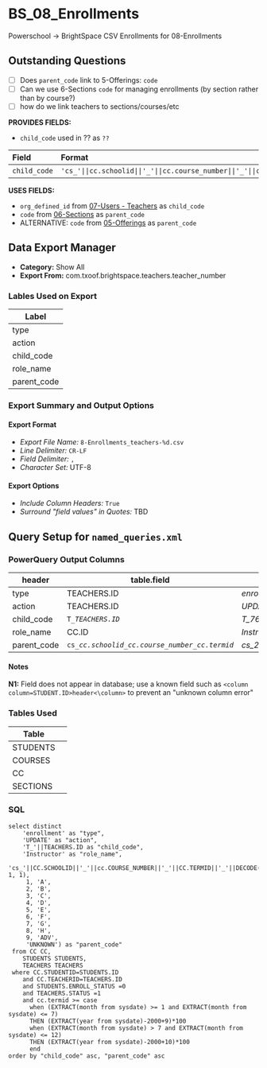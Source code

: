 # BS_08_Enrollments

Powerschool &rarr; BrightSpace CSV Enrollments for 08-Enrollments

## Outstanding Questions
- [ ] Does `parent_code` link to 5-Offerings: `code`
- [ ] Can we use 6-Sections `code` for managing enrollments (by section rather than by course?)
- [ ] how do we link teachers to sections/courses/etc

**PROVIDES FIELDS:**

- `child_code` used in ?? as `??` 

|Field |Format |example |
|:-|:-|:-|
|`child_code`| `'cs_'\|\|cc.schoolid\|\|'_'\|\|cc.course_number\|\|'_'\|\|cc.TermID` | cs_2_C5A_3100

**USES FIELDS:**

- `org_defined_id` from [07-Users - Teachers](../BS_07_Users_Teachers/7-Users_teachers_README.md) as `child_code`
- `code` from [06-Sections](../BS_06_Sections/6-Sections_README.md) as `parent_code`
- ALTERNATIVE: `code` from [05-Offerings](../BS_05_Offerings/README.md) as `parent_code`


## Data Export Manager

- **Category:** Show All
- **Export From:**  com.txoof.brightspace.teachers.teacher_number

### Lables Used on Export

| Label |
|-|
|type|
|action|
|child_code|
|role_name|
|parent_code|

### Export Summary and Output Options

#### Export Format

- *Export File Name:* `8-Enrollments_teachers-%d.csv`
- *Line Delimiter:* `CR-LF`
- *Field Delimiter:* `,`
- *Character Set:* UTF-8

#### Export Options

- *Include Column Headers:* `True`
- *Surround "field values" in Quotes:* TBD

## Query Setup for `named_queries.xml`

### PowerQuery Output Columns

| header | table.field | value | NOTE |
|-|-|-|-|
|type| TEACHERS.ID | _enrollment_ | N1
|action| TEACHERS.ID | _UPDATE_ | N1
|child_code| `T_`_`TEACHERS.ID`_ | _T\_765_
|role_name| CC.ID | _Instructor_ | N1
|parent_code| `cs_`_`cc.schoolid`_`_`_`cc.course_number`_`_`_`cc.termid`_ | _cs_2_E0DNS_3100_ 

#### Notes

**N1:** Field does not appear in database; use a known field such as `<column column=STUDENT.ID>header<\column>` to prevent an "unknown column error"

### Tables Used

| Table |  |
|-|-|
|STUDENTS| |
|COURSES|
|CC|
|SECTIONS|

### SQL

```
select distinct
    'enrollment' as "type",
    'UPDATE' as "action",
    'T_'||TEACHERS.ID as "child_code",
    'Instructor' as "role_name",
    'cs_'||CC.SCHOOLID||'_'||cc.COURSE_NUMBER||'_'||CC.TERMID||'_'||DECODE(substr(cc.expression, 1, 1), 
     1, 'A', 
     2, 'B', 
     3, 'C', 
     4, 'D', 
     5, 'E', 
     6, 'F', 
     7, 'G', 
     8, 'H', 
     9, 'ADV', 
     'UNKNOWN') as "parent_code"
 from CC CC,
    STUDENTS STUDENTS,
    TEACHERS TEACHERS 
 where CC.STUDENTID=STUDENTS.ID
    and CC.TEACHERID=TEACHERS.ID
    and STUDENTS.ENROLL_STATUS =0
    and TEACHERS.STATUS =1
    and cc.termid >= case 
      when (EXTRACT(month from sysdate) >= 1 and EXTRACT(month from sysdate) <= 7)
      THEN (EXTRACT(year from sysdate)-2000+9)*100
      when (EXTRACT(month from sysdate) > 7 and EXTRACT(month from sysdate) <= 12)
      THEN (EXTRACT(year from sysdate)-2000+10)*100
      end
order by "child_code" asc, "parent_code" asc
```